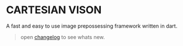 # CARTESIAN VISON

A fast and easy to use image prepossessing framework written in dart.

> open [changelog](./CHANGELOG.md) to see whats new.

